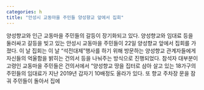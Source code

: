 ```yaml
---
categories: h
title: "안성시 교동마을 주민들 양성향교 앞에서 집회"
---
```

양성향교와 인근 교동마을 주민들의 갈등이 장기화되고 있다. 양성향교와 임대료 등을 둘러싸고 갈등을 빚고 있는 안성시 교동마을 주민들이 22일 양성향교 앞에서 집회를 가졌다. 이 날 집회는 이 날 “석전대제”행사를 하기 위해 방문하는 양성향교 관계자들에게 자신들의 억울함을 밝히는 건의서 등을 나눠주는 방식으로 진행되었다. 참석자 대부분이 고령인 교동마을 주민들은 건의서에서 “양성향교 땅을 집터로 삼아 살고 있는 18가구의 주민들의 임대료가 지난 2019년 갑자기 10배정도 올라가 있다. 또 향교 주차장 문을 잠궈 주민들이 돌아서 집에